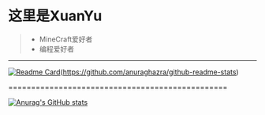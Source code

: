 # 这里是XuanYu
> * MineCraft爱好者
> * 编程爱好者
----------------------------------------------
[![Readme Card](https://github-readme-stats.vercel.app/api/top-langs/?username=XuanYuSLF&bg_color=30,F0F8FF,E6E6FA)](https://github.com/anuraghazra/github-readme-stats)(https://github.com/anuraghazra/github-readme-stats)

================================================

[![Anurag's GitHub stats](https://github-readme-stats.vercel.app/api?username=XuanYuSLF&show_icons=true&bg_color=30,F0F8FF,87CEFA,5F9EA0&icon_color=FFA07A)](https://github.com/anuraghazra/github-readme-stats)
